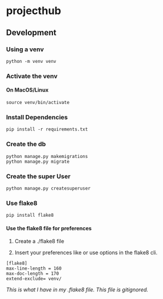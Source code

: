# projecthub

## Development

### Using a venv

    python -m venv venv

### Activate the venv

#### On MacOS/Linux
    source venv/bin/activate

### Install Dependencies
    pip install -r requirements.txt

### Create the db
    python manage.py makemigrations
    python manage.py migrate

### Create the super User
    python manage.py createsuperuser

### Use flake8

    pip install flake8

#### Use the flake8 file for preferences
1. Create a ./flake8 file

2. Insert your preferences like or use options in the flake8 cli.
~~~
[flake8]
max-line-length = 160
max-doc-length = 170
extend-exclude= venv/
~~~
*This is what I have in my .flake8 file. This file is gitignored.*
